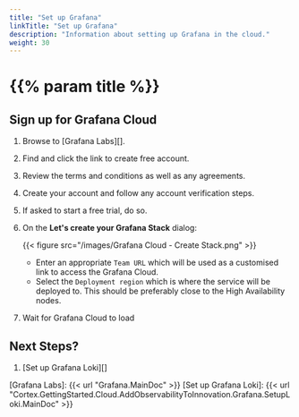 ```yaml
---
title: "Set up Grafana"
linkTitle: "Set up Grafana"
description: "Information about setting up Grafana in the cloud."
weight: 30
---
```


# {{% param title %}}

## Sign up for Grafana Cloud

1. Browse to [Grafana Labs][].
1. Find and click the link to create free account.
1. Review the terms and conditions as well as any agreements.
1. Create your account and follow any account verification steps.
1. If asked to start a free trial, do so.
1. On the **Let's create your Grafana Stack** dialog:
  
   {{< figure src="/images/Grafana Cloud - Create Stack.png" >}}

   * Enter an appropriate `Team URL` which will be used as a customised link to access the Grafana Cloud.
   * Select the `Deployment region` which is where the service will be deployed to. This should be preferably close to the High Availability nodes.

1. Wait for Grafana Cloud to load

## Next Steps?

1. [Set up Grafana Loki][]

<!-- Other links -->
[Grafana Labs]: {{< url "Grafana.MainDoc" >}}
[Set up Grafana Loki]: {{< url "Cortex.GettingStarted.Cloud.AddObservabilityToInnovation.Grafana.SetupLoki.MainDoc" >}}
